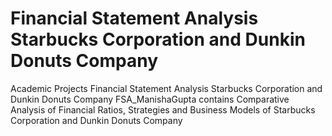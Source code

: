 # Financial Statement Analysis Starbucks Corporation and Dunkin Donuts Company
Academic Projects Financial Statement Analysis Starbucks Corporation and Dunkin Donuts Company
FSA_ManishaGupta contains Comparative Analysis of Financial Ratios, Strategies and Business Models of Starbucks Corporation and Dunkin Donuts Company
